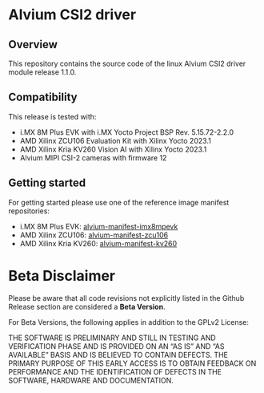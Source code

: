 # Alvium CSI2 driver

## Overview
This repository contains the source code of the linux Alvium CSI2 driver module release 1.1.0. 

## Compatibility
This release is tested with:
- i.MX 8M Plus EVK with i.MX Yocto Project BSP Rev. 5.15.72-2.2.0
- AMD Xilinx ZCU106 Evaluation Kit with Xilinx Yocto 2023.1
- AMD Xilinx Kria KV260 Vision AI with Xilinx Yocto 2023.1
- Alvium MIPI CSI-2 cameras with firmware 12

## Getting started
For getting started please use one of the reference image manifest repositories:
- i.MX 8M Plus EVK: [alvium-manifest-imx8mpevk](https://github.com/alliedvision/alvium-manifest-imx8mpevk)
- AMD Xilinx ZCU106: [alvium-manifest-zcu106](https://github.com/alliedvision/alvium-manifest-zcu106)
- AMD Xilinx Kria KV260: [alvium-manifest-kv260](https://github.com/alliedvision/alvium-manifest-kv260)

# Beta Disclaimer

Please be aware that all code revisions not explicitly listed in the Github Release section are
considered a **Beta Version**.

For Beta Versions, the following applies in addition to the GPLv2 License:

THE SOFTWARE IS PRELIMINARY AND STILL IN TESTING AND VERIFICATION PHASE AND IS PROVIDED ON AN “AS
IS” AND “AS AVAILABLE” BASIS AND IS BELIEVED TO CONTAIN DEFECTS. THE PRIMARY PURPOSE OF THIS EARLY
ACCESS IS TO OBTAIN FEEDBACK ON PERFORMANCE AND THE IDENTIFICATION OF DEFECTS IN THE SOFTWARE,
HARDWARE AND DOCUMENTATION.
